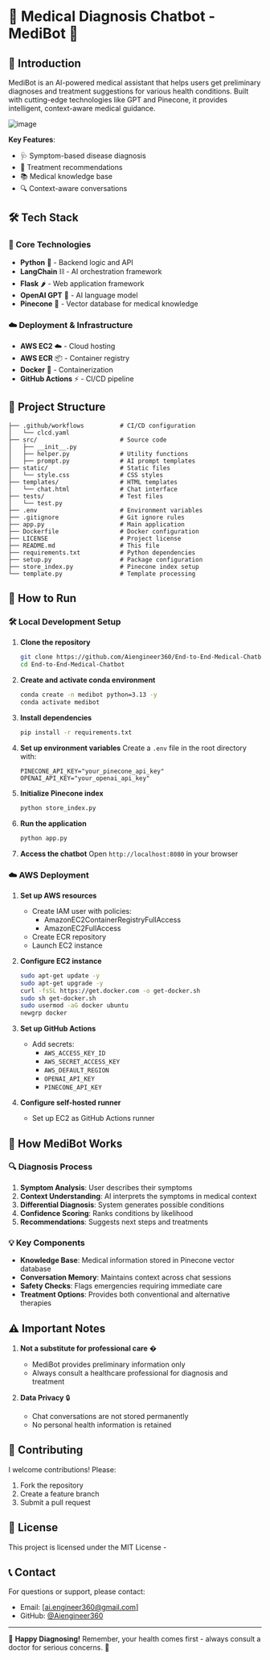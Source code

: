 # 🏥 Medical Diagnosis Chatbot - MediBot 🤖

## 🌟 Introduction
MediBot is an AI-powered medical assistant that helps users get preliminary diagnoses and treatment suggestions for various health conditions. Built with cutting-edge technologies like GPT and Pinecone, it provides intelligent, context-aware medical guidance.

![image](https://github.com/user-attachments/assets/c2bd510b-3008-4091-aae4-b7146721c0d3)

**Key Features**:
- 🩺 Symptom-based disease diagnosis
- 💊 Treatment recommendations
- 📚 Medical knowledge base
- 🔍 Context-aware conversations

## 🛠️ Tech Stack

### 🔧 Core Technologies
- **Python** 🐍 - Backend logic and API
- **LangChain** ⛓️ - AI orchestration framework
- **Flask** 🌶️ - Web application framework
- **OpenAI GPT** 🤖 - AI language model
- **Pinecone** 🌲 - Vector database for medical knowledge

### ☁️ Deployment & Infrastructure
- **AWS EC2** ☁️ - Cloud hosting
- **AWS ECR** 📦 - Container registry
- **Docker** 🐳 - Containerization
- **GitHub Actions** ⚡ - CI/CD pipeline

## 📂 Project Structure

```
├── .github/workflows          # CI/CD configuration
│   └── clcd.yaml
├── src/                       # Source code
│   ├── __init__.py
│   ├── helper.py              # Utility functions
│   ├── prompt.py              # AI prompt templates
├── static/                    # Static files
│   └── style.css              # CSS styles
├── templates/                 # HTML templates
│   └── chat.html              # Chat interface
├── tests/                     # Test files
│   └── test.py
├── .env                       # Environment variables
├── .gitignore                 # Git ignore rules
├── app.py                     # Main application
├── Dockerfile                 # Docker configuration
├── LICENSE                    # Project license
├── README.md                  # This file
├── requirements.txt           # Python dependencies
├── setup.py                   # Package configuration
├── store_index.py             # Pinecone index setup
└── template.py                # Template processing
```

## 🚀 How to Run

### 🛠️ Local Development Setup

1. **Clone the repository**
   ```bash
   git clone https://github.com/Aiengineer360/End-to-End-Medical-Chatbot
   cd End-to-End-Medical-Chatbot
   ```

2. **Create and activate conda environment**
   ```bash
   conda create -n medibot python=3.13 -y
   conda activate medibot
   ```

3. **Install dependencies**
   ```bash
   pip install -r requirements.txt
   ```

4. **Set up environment variables**
   Create a `.env` file in the root directory with:
   ```
   PINECONE_API_KEY="your_pinecone_api_key"
   OPENAI_API_KEY="your_openai_api_key"
   ```

5. **Initialize Pinecone index**
   ```bash
   python store_index.py
   ```

6. **Run the application**
   ```bash
   python app.py
   ```

7. **Access the chatbot**
   Open `http://localhost:8080` in your browser

### ☁️ AWS Deployment

1. **Set up AWS resources**
   - Create IAM user with policies:
     - AmazonEC2ContainerRegistryFullAccess
     - AmazonEC2FullAccess
   - Create ECR repository
   - Launch EC2 instance

2. **Configure EC2 instance**
   ```bash
   sudo apt-get update -y
   sudo apt-get upgrade -y
   curl -fsSL https://get.docker.com -o get-docker.sh
   sudo sh get-docker.sh
   sudo usermod -aG docker ubuntu
   newgrp docker
   ```

3. **Set up GitHub Actions**
   - Add secrets:
     - `AWS_ACCESS_KEY_ID`
     - `AWS_SECRET_ACCESS_KEY`
     - `AWS_DEFAULT_REGION`
     - `OPENAI_API_KEY`
     - `PINECONE_API_KEY`

4. **Configure self-hosted runner**
   - Set up EC2 as GitHub Actions runner

## 🤖 How MediBot Works

### 🔍 Diagnosis Process
1. **Symptom Analysis**: User describes their symptoms
2. **Context Understanding**: AI interprets the symptoms in medical context
3. **Differential Diagnosis**: System generates possible conditions
4. **Confidence Scoring**: Ranks conditions by likelihood
5. **Recommendations**: Suggests next steps and treatments

### 💡 Key Components
- **Knowledge Base**: Medical information stored in Pinecone vector database
- **Conversation Memory**: Maintains context across chat sessions
- **Safety Checks**: Flags emergencies requiring immediate care
- **Treatment Options**: Provides both conventional and alternative therapies

## ⚠️ Important Notes

1. **Not a substitute for professional care** �
   - MediBot provides preliminary information only
   - Always consult a healthcare professional for diagnosis and treatment

2. **Data Privacy** 🔒
   - Chat conversations are not stored permanently
   - No personal health information is retained

## 🤝 Contributing

I welcome contributions! Please:
1. Fork the repository
2. Create a feature branch
3. Submit a pull request

## 📜 License

This project is licensed under the MIT License -

## 📞 Contact

For questions or support, please contact:
- Email: [ai.engineer360@gmail.com]
- GitHub: [@Aiengineer360](https://github.com/Aiengineer360)

---

🌟 **Happy Diagnosing!** Remember, your health comes first - always consult a doctor for serious concerns. 🌟
